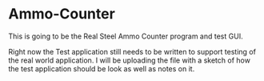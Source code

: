 # Ammo-Counter

This is going to be the Real Steel Ammo Counter program and test GUI. 

Right now the Test application still needs to be written to support testing of the real world application.
I will be uploading the file with a sketch of how the test application should be look as well as notes on it.
